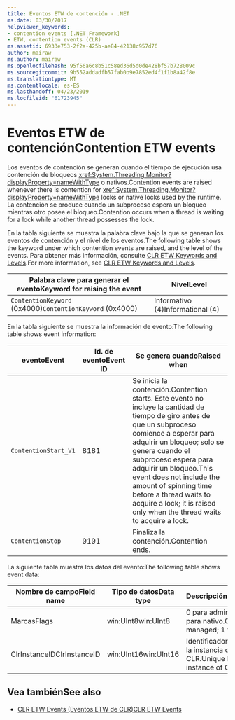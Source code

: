 ```yaml
---
title: Eventos ETW de contención - .NET
ms.date: 03/30/2017
helpviewer_keywords:
- contention events [.NET Framework]
- ETW, contention events (CLR)
ms.assetid: 6933e753-2f2a-425b-ae84-42138c957d76
author: mairaw
ms.author: mairaw
ms.openlocfilehash: 95f56a6c8b51c58ed36d5d0de428bf57b728009c
ms.sourcegitcommit: 9b552addadfb57fab0b9e7852ed4f1f1b8a42f8e
ms.translationtype: MT
ms.contentlocale: es-ES
ms.lasthandoff: 04/23/2019
ms.locfileid: "61723945"
---
```

# <a name="contention-etw-events"></a><span data-ttu-id="50e91-102">Eventos ETW de contención</span><span class="sxs-lookup"><span data-stu-id="50e91-102">Contention ETW events</span></span>

<span data-ttu-id="50e91-103">Los eventos de contención se generan cuando el tiempo de ejecución usa contención de bloqueos <xref:System.Threading.Monitor?displayProperty=nameWithType> o nativos.</span><span class="sxs-lookup"><span data-stu-id="50e91-103">Contention events are raised whenever there is contention for <xref:System.Threading.Monitor?displayProperty=nameWithType> locks or native locks used by the runtime.</span></span> <span data-ttu-id="50e91-104">La contención se produce cuando un subproceso espera un bloqueo mientras otro posee el bloqueo.</span><span class="sxs-lookup"><span data-stu-id="50e91-104">Contention occurs when a thread is waiting for a lock while another thread possesses the lock.</span></span>

<span data-ttu-id="50e91-105">En la tabla siguiente se muestra la palabra clave bajo la que se generan los eventos de contención y el nivel de los eventos.</span><span class="sxs-lookup"><span data-stu-id="50e91-105">The following table shows the keyword under which contention events are raised, and the level of the events.</span></span> <span data-ttu-id="50e91-106">Para obtener más información, consulte [CLR ETW Keywords and Levels](clr-etw-keywords-and-levels.md).</span><span class="sxs-lookup"><span data-stu-id="50e91-106">For more information, see [CLR ETW Keywords and Levels](clr-etw-keywords-and-levels.md).</span></span>

|<span data-ttu-id="50e91-107">Palabra clave para generar el evento</span><span class="sxs-lookup"><span data-stu-id="50e91-107">Keyword for raising the event</span></span>|<span data-ttu-id="50e91-108">Nivel</span><span class="sxs-lookup"><span data-stu-id="50e91-108">Level</span></span>|
|-----------------------------------|-----------|
|<span data-ttu-id="50e91-109">`ContentionKeyword` (0x4000)</span><span class="sxs-lookup"><span data-stu-id="50e91-109">`ContentionKeyword` (0x4000)</span></span>|<span data-ttu-id="50e91-110">Informativo (4)</span><span class="sxs-lookup"><span data-stu-id="50e91-110">Informational (4)</span></span>|

<span data-ttu-id="50e91-111">En la tabla siguiente se muestra la información de evento:</span><span class="sxs-lookup"><span data-stu-id="50e91-111">The following table shows event information:</span></span>

|<span data-ttu-id="50e91-112">evento</span><span class="sxs-lookup"><span data-stu-id="50e91-112">Event</span></span>|<span data-ttu-id="50e91-113">Id. de evento</span><span class="sxs-lookup"><span data-stu-id="50e91-113">Event ID</span></span>|<span data-ttu-id="50e91-114">Se genera cuando</span><span class="sxs-lookup"><span data-stu-id="50e91-114">Raised when</span></span>|
|-----------|--------------|-----------------|
|`ContentionStart_V1`|<span data-ttu-id="50e91-115">81</span><span class="sxs-lookup"><span data-stu-id="50e91-115">81</span></span>|<span data-ttu-id="50e91-116">Se inicia la contención.</span><span class="sxs-lookup"><span data-stu-id="50e91-116">Contention starts.</span></span> <span data-ttu-id="50e91-117">Este evento no incluye la cantidad de tiempo de giro antes de que un subproceso comience a esperar para adquirir un bloqueo; solo se genera cuando el subproceso espera para adquirir un bloqueo.</span><span class="sxs-lookup"><span data-stu-id="50e91-117">This event does not include the amount of spinning time before a thread waits to acquire a lock; it is raised only when the thread waits to acquire a lock.</span></span>|
|`ContentionStop`|<span data-ttu-id="50e91-118">91</span><span class="sxs-lookup"><span data-stu-id="50e91-118">91</span></span>|<span data-ttu-id="50e91-119">Finaliza la contención.</span><span class="sxs-lookup"><span data-stu-id="50e91-119">Contention ends.</span></span>|

<span data-ttu-id="50e91-120">La siguiente tabla muestra los datos del evento:</span><span class="sxs-lookup"><span data-stu-id="50e91-120">The following table shows event data:</span></span>

|<span data-ttu-id="50e91-121">Nombre de campo</span><span class="sxs-lookup"><span data-stu-id="50e91-121">Field name</span></span>|<span data-ttu-id="50e91-122">Tipo de datos</span><span class="sxs-lookup"><span data-stu-id="50e91-122">Data type</span></span>|<span data-ttu-id="50e91-123">Descripción</span><span class="sxs-lookup"><span data-stu-id="50e91-123">Description</span></span>|
|----------------|---------------|-----------------|
|<span data-ttu-id="50e91-124">Marcas</span><span class="sxs-lookup"><span data-stu-id="50e91-124">Flags</span></span>|<span data-ttu-id="50e91-125">win:UInt8</span><span class="sxs-lookup"><span data-stu-id="50e91-125">win:UInt8</span></span>|<span data-ttu-id="50e91-126">0 para administrado; 1 para nativo.</span><span class="sxs-lookup"><span data-stu-id="50e91-126">0 for managed; 1 for native.</span></span>|
|<span data-ttu-id="50e91-127">ClrInstanceID</span><span class="sxs-lookup"><span data-stu-id="50e91-127">ClrInstanceID</span></span>|<span data-ttu-id="50e91-128">win:UInt16</span><span class="sxs-lookup"><span data-stu-id="50e91-128">win:UInt16</span></span>|<span data-ttu-id="50e91-129">Identificador único para la instancia de CLR.</span><span class="sxs-lookup"><span data-stu-id="50e91-129">Unique ID for the instance of CLR.</span></span>|

## <a name="see-also"></a><span data-ttu-id="50e91-130">Vea también</span><span class="sxs-lookup"><span data-stu-id="50e91-130">See also</span></span>

- [<span data-ttu-id="50e91-131">CLR ETW Events (Eventos ETW de CLR)</span><span class="sxs-lookup"><span data-stu-id="50e91-131">CLR ETW Events</span></span>](clr-etw-events.md)
